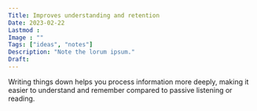 ```yaml
---
Title: Improves understanding and retention
Date: 2023-02-22
Lastmod : 
Image : ""
Tags: ["ideas", "notes"]
Description: "Note the lorum ipsum."
Draft: 
---
```

Writing things down helps you process information more deeply, making it easier to understand and remember compared to passive listening or reading.
 